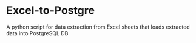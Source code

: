 # Excel-to-Postgre
A python script for data extraction from Excel sheets that loads extracted data into PostgreSQL DB

